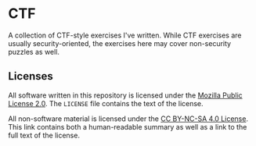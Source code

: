 # CTF

A collection of CTF-style exercises I've written. While CTF exercises are
usually security-oriented, the exercises here may cover non-security puzzles as
well.

## Licenses

All software written in this repository is licensed under the [Mozilla Public
License 2.0](https://www.mozilla.org/en-US/MPL/). The `LICENSE` file contains
the text of the license.

All non-software material is licensed under the [CC BY-NC-SA 4.0
License](https://creativecommons.org/licenses/by-nc-sa/4.0/). This link contains
both a human-readable summary as well as a link to the full text of the license.